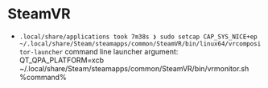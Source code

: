 # SteamVR
* `.local/share/applications took 7m38s ❯ sudo setcap CAP_SYS_NICE+ep ~/.local/share/Steam/steamapps/common/SteamVR/bin/linux64/vrcompositor-launcher`
command line launcher argument: QT_QPA_PLATFORM=xcb ~/.local/share/Steam/steamapps/common/SteamVR/bin/vrmonitor.sh %command%
